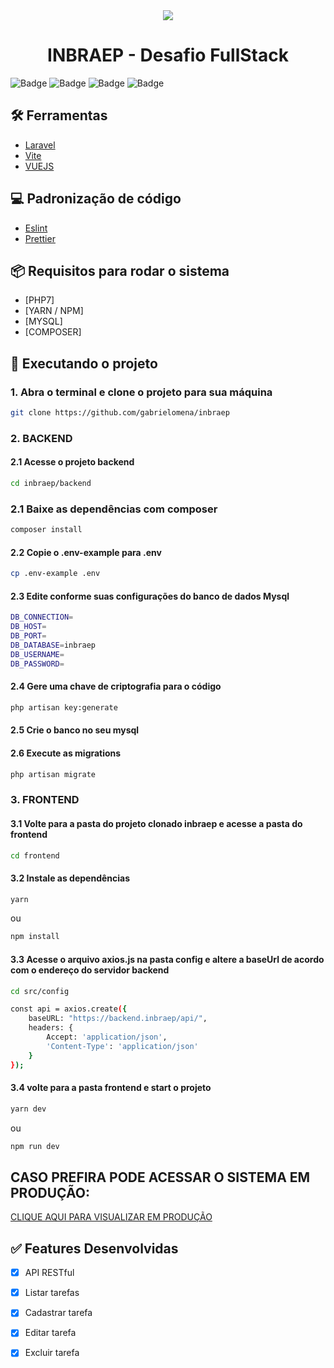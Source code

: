 <div align="center">
	<img src="https://inbraep.com.br/wp-content/uploads/2017/10/cropped-favicon-192x192.png" with="600"/>
	<h1>INBRAEP - Desafio FullStack</h1>
</div>

![Badge](https://img.shields.io/badge/Version-1.0.0-%23542F61?style=for-the-badge&logo=appveyor)
![Badge](https://img.shields.io/badge/Laravel-v10.00-%233570B2?style=for-the-badge&logo=laravel)
![Badge](https://img.shields.io/badge/PHP-v^7.4-%2300B98E?style=for-the-badge&logo=php)
![Badge](https://img.shields.io/badge/Composer-v2.1.9-%2300B98E?style=for-the-badge&logo=appveyor)

## 🛠 Ferramentas

-   [Laravel](https://laravel.com/docs/10.x)
-   [Vite](https://vitejs.dev/)
-   [VUEJS](https://vuejs.org/)


## 💻 Padronização de código

-   [Eslint](https://eslint.org/)
-   [Prettier](https://prettier.io/)

## 📦 Requisitos para rodar o sistema

-   [PHP7]
-   [YARN / NPM]
-   [MYSQL]
-   [COMPOSER]

## 🚀 Executando o projeto
### 1. Abra o terminal e clone o projeto para sua máquina
```bash
git clone https://github.com/gabrielomena/inbraep
```
### 2. BACKEND
#### 2.1 Acesse o projeto backend
```bash
cd inbraep/backend
```
### 2.1 Baixe as dependências com composer
```bash
composer install
```
#### 2.2 Copie o .env-example para .env
```bash
cp .env-example .env
```
#### 2.3 Edite conforme suas configurações do banco de dados Mysql
```bash
DB_CONNECTION=
DB_HOST=
DB_PORT=
DB_DATABASE=inbraep
DB_USERNAME=
DB_PASSWORD=
```
#### 2.4 Gere uma chave de criptografia para o código
```bash
php artisan key:generate
```
#### 2.5 Crie o banco no seu mysql

#### 2.6 Execute as migrations
```bash
php artisan migrate
```
### 3. FRONTEND
#### 3.1 Volte para a pasta do projeto clonado inbraep e acesse a pasta do frontend
```bash
cd frontend
```
#### 3.2 Instale as dependências
```bash
yarn 
```
ou 
```bash
npm install
```
#### 3.3 Acesse o arquivo axios.js na pasta config e altere a baseUrl de acordo com o endereço do servidor backend
```bash
cd src/config 
```
```bash
const api = axios.create({
    baseURL: "https://backend.inbraep/api/",
    headers: {
        Accept: 'application/json',
        'Content-Type': 'application/json'
    }
});
```
#### 3.4 volte para a pasta frontend e start o projeto
```bash
yarn dev
```
ou 
```bash
npm run dev
```
## CASO PREFIRA PODE ACESSAR O SISTEMA EM PRODUÇÃO:
[CLIQUE AQUI PARA VISUALIZAR EM PRODUÇÃO](https://inbraep.gabrielomena.com.br/)

## ✅ Features Desenvolvidas

-   [x] API RESTful
-   [x] Listar tarefas
-   [x] Cadastrar tarefa
-   [x] Editar tarefa
-   [x] Excluir tarefa

